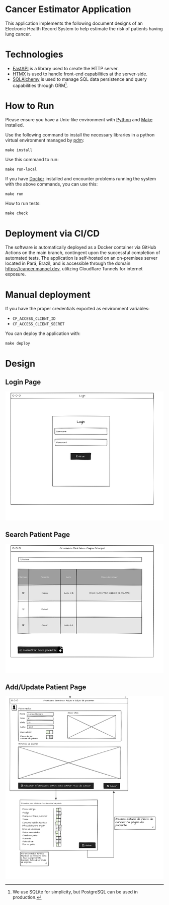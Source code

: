 # Cancer Estimator Application

This application implements the following document designs of an Electronic Health Record System to help estimate the risk of patients having lung cancer.

# Technologies

- [FastAPI] is a library used to create the HTTP server.
- [HTMX] is used to handle front-end capabilities at the server-side.
- [SQLAlchemy] is used to manage SQL data persistence and query capabilities through ORM[^1].

[FastAPI]: https://fastapi.tiangolo.com/
[HTMX]: https://htmx.org/
[SQLAlchemy]: https://www.sqlalchemy.org/
[^1]: We use SQLite for simplicity, but PostgreSQL can be used in production.

# How to Run

Please ensure you have a Unix-like environment with [Python] and [Make] installed.

Use the following command to install the necessary libraries in a
python virtual environment managed by [pdm]:

```shell
make install
```

Use this command to run:

```shell
make run-local
```

If you have [Docker] installed and encounter problems running the system with the above commands, you can use this:

```shell
make run
```

How to run tests:

```
make check
```

[Python]: https://www.python.org/
[Make]: https://www.gnu.org/software/make/manual/make.html
[Docker]: https://www.docker.com/
[pdm]: https://pdm-project.org/

# Deployment via CI/CD

The software is automatically deployed as a Docker
container via GitHub Actions on the main branch, contingent upon the
successful completion of automated tests. The application is
self-hosted on an on-premises server located in Pará, Brazil, and is
accessible through the domain https://cancer.manoel.dev, utilizing
Cloudflare Tunnels for internet exposure.

# Manual deployment

If you have the proper credentials exported as environment variables:

- `CF_ACCESS_CLIENT_ID`
- `CF_ACCESS_CLIENT_SECRET`

You can deploy the application with:

```
make deploy
```

# Design

## Login Page

![](docs/wireframe/login.png)

## Search Patient Page

![](docs/wireframe/main.png)

## Add/Update Patient Page

![](docs/wireframe/add_or_edit_user.png)
